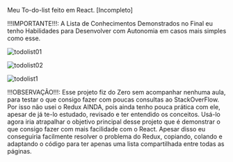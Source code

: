 Meu To-do-list feito em React. [Incompleto]

!!!IMPORTANTE!!!: A Lista de Conhecimentos Demonstrados no Final eu tenho Habilidades para Desenvolver com Autonomia em casos mais simples como esse.

![todolist01](https://user-images.githubusercontent.com/78752003/181667005-74b66409-9b54-4266-ae66-f8e4d4348ade.jpg)

![todolist02](https://user-images.githubusercontent.com/78752003/181667031-01b6fdb3-5da7-481c-a6e2-31e6f0f1af50.jpg)

![todolist1](https://user-images.githubusercontent.com/78752003/181660445-2219ac04-4553-47b7-a2ff-622c4da3d948.jpg)

!!!OBSERVAÇÃO!!!: Esse projeto fiz do Zero sem acompanhar nenhuma aula, para testar o que consigo fazer com poucas consultas ao StackOverFlow.
 Por isso não usei o Redux AINDA, pois ainda tenho pouca prática com ele, apesar de já te-lo estudado, revisado e ter entendido os conceitos. Usá-lo agora iria atrapalhar o objetivo principal desse projeto que é demonstrar o que consigo fazer com mais facilidade com o React. Apesar disso eu conseguiria facilmente resolver o problema do Redux, copiando, colando e adaptando o código para ter apenas uma lista compartilhada entre todas as páginas.
